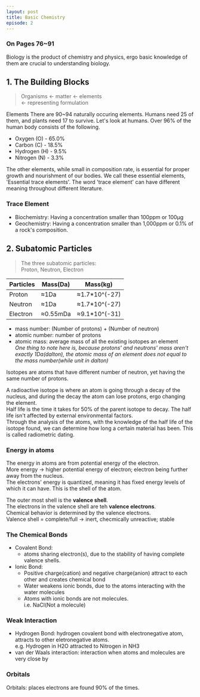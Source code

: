 ```yaml
---
layout: post
title: Basic Chemistry
episode: 2
---
```

### On Pages 76~91
Biology is the product of chemistry and physics, ergo basic knowledge of them are crucial to understanding biology.

## 1. The Building Blocks
>Organisms ← matter ← elements<br>
← representing formulation

Elements
There are 90~94 naturally occuring elements. Humans need 25 of them, and plants need 17 to survive. Let's look at humans. Over 96% of the human body consists of the following.
- Oxygen (O) - 65.0%
- Carbon (C) - 18.5%
- Hydrogen (H) - 9.5%
- Nitrogen (N) - 3.3%

The other elements, while small in composition rate, is essential for proper growth and nourishment of our bodies. We call these essential elements, 'Essential trace elements'.
The word 'trace element' can have different meaning throughout different literature.

### Trace Element
- Biochemistry: Having a concentration smaller than 100ppm or 100μg
- Geochemistry: Having a concentration smaller than 1,000ppm or 0.1% of a rock's composition.

## 2. Subatomic Particles
> The three subatomic particles:\
> Proton, Neutron, Electron

| Particles | Mass(Da) | Mass(kg)      |
|-----------|----------|---------------|
| Proton    | ≈1Da     | ≈1.7*10^(-27) |
| Neutron   | ≈1Da     | ≈1.7*10^(-27) |
| Electron  | ≈0.55mDa | ≈9.1*10^(-31) |

- mass number: (Number of protons) + (Number of neutron)
- atomic number: number of protons
- atomic mass: average mass of all the existing isotopes an element<br>
*One thing to note here is, because protons' and neutrons' mass aren't exactly 1Da(dalton), the atomic mass of an element does not equal to the mass number(while unit in dalton)*

Isotopes are atoms that have different number of neutron, yet having the same number of protons.

A radioactive isotope is where an atom is going through a decay of the nucleus, and during the decay the atom can lose protons, ergo changing the element.\
Half life is the time it takes for 50% of the parent isotope to decay. The half life isn't affected by external environmental factors.\
Through the analysis of the atoms, with the knowledge of the half life of the isotope found, we can determine how long a certain material has been. This is called radiometric dating.

### Energy in atoms
The energy in atoms are from potential energy of the electron.\
More energy → higher potential energy of electron; electron being further away from the nucleus.\
The electrons' energy is quantized, meaning it has fixed energy levels of which it can have. This is the shell of the atom.

The outer most shell is the **valence shell**.\
The electrons in the valence shell are teh **valence electrons**.\
Chemical behavior is determined by the valence electrons.\
Valence shell = complete/full → inert, checmically unreactive; stable

### The Chemical Bonds
- Covalent Bond: 
    - atoms sharing electron(s), due to the stability of having complete valence shells.
- Ionic Bond: 
    - Positive charge(cation) and negative charge(anion) attract to each other and creates chemical bond
    - Water weakens ionic bonds, due to the atoms interacting with the water molecules
    - Atoms with ionic bonds are not molecules. <br>i.e. NaCl(Not a molecule)

### Weak Interaction
- Hydrogen Bond: hydrogen covalent bond with electronegative atom, attracts to other eletronegative atoms. <br>e.g. Hydrogen in H2O attracted to Nitrogen in NH3
- van der Waals interaction: interaction when atoms and molecules are very close by

### Orbitals
Orbitals: places electrons are found 90% of the times.

